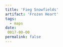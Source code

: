 ```yaml
---
title: 'Fieg Snowfields'
artifact: 'Frozen Heart'
tags:
  - maps
date:
 0017-00-00
permalink: false
---
```

